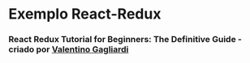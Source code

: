 # Exemplo React-Redux 

### React Redux Tutorial for Beginners: The Definitive Guide - criado por [Valentino Gagliardi](https://www.valentinog.com/blog/redux/ "Gagliardi's blog")